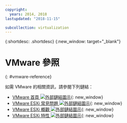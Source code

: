 ```yaml
---
copyright:
  years: 2014, 2018
lastupdated: "2018-11-15"

subcollection: virtualization
---
```

{:shortdesc: .shortdesc}
{:new_window: target="_blank"}

# VMware 參照
{: #vmware-reference}

如需 VMware 的相關資訊，請參閱下列鏈結：

* [VMware 首頁 ![外部鏈結圖示](../../icons/launch-glyph.svg "外部鏈結圖示")](http://www.vmware.com/){: new_window}
* [VMware ESXi 常見問題 ![外部鏈結圖示](../../icons/launch-glyph.svg "外部鏈結圖示")](http://www.vmware.com/products/vi/esx/esx_faq.html){: new_window}
* [VMware ESXi 概觀 ![外部鏈結圖示](../../icons/launch-glyph.svg "外部鏈結圖示")](http://www.vmware.com/products/vi/esx/index.html){: new_window}
* [VMware ESXi 特性 ![外部鏈結圖示](../../icons/launch-glyph.svg "外部鏈結圖示")](https://www.vmware.com/products/esxi-and-esx.html){: new_window}
